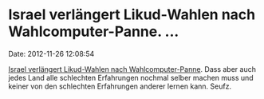 Israel verlängert Likud-Wahlen nach Wahlcomputer-Panne. \...
============================================================

Date: 2012-11-26 12:08:54

[Israel verlängert Likud-Wahlen nach
Wahlcomputer-Panne](http://derstandard.at/1353207248390/Computerpanne-bei-Likud-Vorwahlen).
Dass aber auch jedes Land alle schlechten Erfahrungen nochmal selber
machen muss und keiner von den schlechten Erfahrungen anderer lernen
kann. Seufz.
